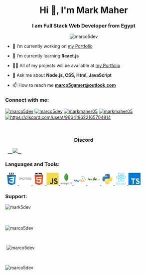 <h1 align="center">Hi 👋, I'm Mark Maher</h1>
<h3 align="center">I am Full Stack Web Developer from Egypt</h3>

<p align="center"> <img src="https://komarev.com/ghpvc/?username=marco5dev&label=Profile%20views&color=blue&style=for-the-badge" alt="marco5dev" style="width: 150px"/> </p>


- 🔭 I’m currently working on [my Portfolio](https://mark-maher.ml)

- 🌱 I’m currently learning **React.js**

- 👨‍💻 All of my projects will be available at [my Portfolio ](https://mark-maher.ml)

- 💬 Ask me about **Node.js, CSS, Html, JavaScript**

- 📫 How to reach me **marco5gamer@outlook.com**

<h3 align="left">Connect with me:</h3>
<p align="left">
<a href="https://dev.to/marco5dev" target="blank"><img align="center" src="https://raw.githubusercontent.com/rahuldkjain/github-profile-readme-generator/master/src/images/icons/Social/devto.svg" alt="marco5dev" height="30" width="40" /></a>
<a href="https://codesandbox.com/marco5dev" target="blank"><img align="center" src="https://raw.githubusercontent.com/rahuldkjain/github-profile-readme-generator/master/src/images/icons/Social/codesandbox.svg" alt="marco5dev" height="30" width="40" /></a>
<a href="https://fb.com/markmaher05" target="blank"><img align="center" src="https://raw.githubusercontent.com/rahuldkjain/github-profile-readme-generator/master/src/images/icons/Social/facebook.svg" alt="markmaher05" height="30" width="40" /></a>
<a href="https://instagram.com/markmaher05" target="blank"><img align="center" src="https://raw.githubusercontent.com/rahuldkjain/github-profile-readme-generator/master/src/images/icons/Social/instagram.svg" alt="markmaher05" height="30" width="40" /></a>
<a href="https://discord.gg/https://discord.com/users/966418622165704814" target="blank"><img align="center" src="https://raw.githubusercontent.com/rahuldkjain/github-profile-readme-generator/master/src/images/icons/Social/discord.svg" alt="https://discord.com/users/966418622165704814" height="30" width="40" /></a>
</p>
<br>
<h3 align="center">Discord</h3>

   <a align="center" href="https://discord.com/users/966418622165704814"> 
     <img src="https://lanyard.cnrad.dev/api/966418622165704814?theme=dark&borderRadius=25px&animated=true&idleMessage=Mark%20Maher%20Full%20Stack%20Web%20Developer"> 
   </a>
   
<br>
<h3 align="left">Languages and Tools:</h3>
<p align="left"> <a href="https://www.w3schools.com/css/" target="_blank" rel="noreferrer"> <img src="https://raw.githubusercontent.com/devicons/devicon/master/icons/css3/css3-original-wordmark.svg" alt="css3" width="40" height="40"/> </a> <a href="https://expressjs.com" target="_blank" rel="noreferrer"> <img src="https://raw.githubusercontent.com/devicons/devicon/master/icons/express/express-original-wordmark.svg" alt="express" width="40" height="40"/> </a> <a href="https://www.w3.org/html/" target="_blank" rel="noreferrer"> <img src="https://raw.githubusercontent.com/devicons/devicon/master/icons/html5/html5-original-wordmark.svg" alt="html5" width="40" height="40"/> </a> <a href="https://developer.mozilla.org/en-US/docs/Web/JavaScript" target="_blank" rel="noreferrer"> <img src="https://raw.githubusercontent.com/devicons/devicon/master/icons/javascript/javascript-original.svg" alt="javascript" width="40" height="40"/> </a> <a href="https://www.mongodb.com/" target="_blank" rel="noreferrer"> <img src="https://raw.githubusercontent.com/devicons/devicon/master/icons/mongodb/mongodb-original-wordmark.svg" alt="mongodb" width="40" height="40"/> </a> <a href="https://www.mysql.com/" target="_blank" rel="noreferrer"> <img src="https://raw.githubusercontent.com/devicons/devicon/master/icons/mysql/mysql-original-wordmark.svg" alt="mysql" width="40" height="40"/> </a> <a href="https://nodejs.org" target="_blank" rel="noreferrer"> <img src="https://raw.githubusercontent.com/devicons/devicon/master/icons/nodejs/nodejs-original-wordmark.svg" alt="nodejs" width="40" height="40"/> </a> <a href="https://www.php.net" target="_blank" rel="noreferrer"> </a> <a href="https://www.python.org" target="_blank" rel="noreferrer"> <img src="https://raw.githubusercontent.com/devicons/devicon/master/icons/python/python-original.svg" alt="python" width="40" height="40"/> </a> <a href="https://reactjs.org/" target="_blank" rel="noreferrer"> <img src="https://raw.githubusercontent.com/devicons/devicon/master/icons/react/react-original-wordmark.svg" alt="react" width="40" height="40"/> </a> <a href="https://www.sqlite.org/" target="_blank" rel="noreferrer"> <img src="https://raw.githubusercontent.com/devicons/devicon/master/icons/typescript/typescript-original.svg" alt="typescript" width="40" height="40"/> </a> </p>

<h3 align="left">Support:</h3>
<p><a href="https://www.buymeacoffee.com/mark5dev"> <img align="left" src="https://cdn.buymeacoffee.com/buttons/v2/default-yellow.png" height="50" width="210" alt="mark5dev" /></a></p><br><br><br>

<p><img align="center" src="https://github-readme-stats.vercel.app/api/top-langs?username=marco5dev&show_icons=tru&theme=dark&locale=en&layout=compact" alt="marco5dev" /></p>
<br>
<p>&nbsp;<img align="center" src="https://github-readme-stats.vercel.app/api?username=marco5dev&show_icons=true&theme=dark&locale=en" alt="marco5dev" /></p>
<br>
<p><img align="center" src="https://github-readme-streak-stats.herokuapp.com/?user=marco5dev&theme=dark&" alt="marco5dev" /></p>
